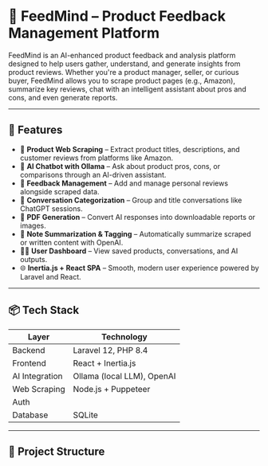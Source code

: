 # 🧠 FeedMind – Product Feedback Management Platform

FeedMind is an AI-enhanced product feedback and analysis platform designed to help users gather, understand, and generate insights from product reviews. Whether you're a product manager, seller, or curious buyer, FeedMind allows you to scrape product pages (e.g., Amazon), summarize key reviews, chat with an intelligent assistant about pros and cons, and even generate reports.

---

## 🚀 Features

- 🔎 **Product Web Scraping** – Extract product titles, descriptions, and customer reviews from platforms like Amazon.
- 💬 **AI Chatbot with Ollama** – Ask about product pros, cons, or comparisons through an AI-driven assistant.
- 📝 **Feedback Management** – Add and manage personal reviews alongside scraped data.
- 📂 **Conversation Categorization** – Group and title conversations like ChatGPT sessions.
- 📄 **PDF Generation** – Convert AI responses into downloadable reports or images.
- 🧠 **Note Summarization & Tagging** – Automatically summarize scraped or written content with OpenAI.
- 🧑‍💼 **User Dashboard** – View saved products, conversations, and AI outputs.
- 🌐 **Inertia.js + React SPA** – Smooth, modern user experience powered by Laravel and React.

---

## 📦 Tech Stack

| Layer           | Technology               |
|----------------|---------------------------|
| Backend         | Laravel 12, PHP 8.4       |
| Frontend        | React + Inertia.js        |
| AI Integration  | Ollama (local LLM), OpenAI |
| Web Scraping    | Node.js + Puppeteer       |
| Auth            |                           |
| Database        | SQLite                     |

---

## 📁 Project Structure

